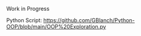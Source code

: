 Work in Progress

Python Script: https://github.com/GBlanch/Python-OOP/blob/main/OOP%20Exploration.py

